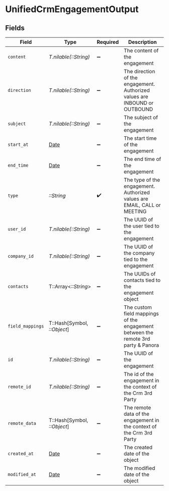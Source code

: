 # UnifiedCrmEngagementOutput


## Fields

| Field                                                                             | Type                                                                              | Required                                                                          | Description                                                                       |
| --------------------------------------------------------------------------------- | --------------------------------------------------------------------------------- | --------------------------------------------------------------------------------- | --------------------------------------------------------------------------------- |
| `content`                                                                         | *T.nilable(::String)*                                                             | :heavy_minus_sign:                                                                | The content of the engagement                                                     |
| `direction`                                                                       | *T.nilable(::String)*                                                             | :heavy_minus_sign:                                                                | The direction of the engagement. Authorized values are INBOUND or OUTBOUND        |
| `subject`                                                                         | *T.nilable(::String)*                                                             | :heavy_minus_sign:                                                                | The subject of the engagement                                                     |
| `start_at`                                                                        | [Date](https://ruby-doc.org/stdlib-2.6.1/libdoc/date/rdoc/Date.html)              | :heavy_minus_sign:                                                                | The start time of the engagement                                                  |
| `end_time`                                                                        | [Date](https://ruby-doc.org/stdlib-2.6.1/libdoc/date/rdoc/Date.html)              | :heavy_minus_sign:                                                                | The end time of the engagement                                                    |
| `type`                                                                            | *::String*                                                                        | :heavy_check_mark:                                                                | The type of the engagement. Authorized values are EMAIL, CALL or MEETING          |
| `user_id`                                                                         | *T.nilable(::String)*                                                             | :heavy_minus_sign:                                                                | The UUID of the user tied to the engagement                                       |
| `company_id`                                                                      | *T.nilable(::String)*                                                             | :heavy_minus_sign:                                                                | The UUID of the company tied to the engagement                                    |
| `contacts`                                                                        | T::Array<*::String*>                                                              | :heavy_minus_sign:                                                                | The UUIDs of contacts tied to the engagement object                               |
| `field_mappings`                                                                  | T::Hash[Symbol, *::Object*]                                                       | :heavy_minus_sign:                                                                | The custom field mappings of the engagement between the remote 3rd party & Panora |
| `id`                                                                              | *T.nilable(::String)*                                                             | :heavy_minus_sign:                                                                | The UUID of the engagement                                                        |
| `remote_id`                                                                       | *T.nilable(::String)*                                                             | :heavy_minus_sign:                                                                | The id of the engagement in the context of the Crm 3rd Party                      |
| `remote_data`                                                                     | T::Hash[Symbol, *::Object*]                                                       | :heavy_minus_sign:                                                                | The remote data of the engagement in the context of the Crm 3rd Party             |
| `created_at`                                                                      | [Date](https://ruby-doc.org/stdlib-2.6.1/libdoc/date/rdoc/Date.html)              | :heavy_minus_sign:                                                                | The created date of the object                                                    |
| `modified_at`                                                                     | [Date](https://ruby-doc.org/stdlib-2.6.1/libdoc/date/rdoc/Date.html)              | :heavy_minus_sign:                                                                | The modified date of the object                                                   |